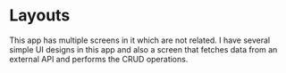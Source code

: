 # Layouts
This app has multiple screens in it which are not related. I have several simple UI designs in this app and also a screen that fetches data from an external API and performs the CRUD operations.

